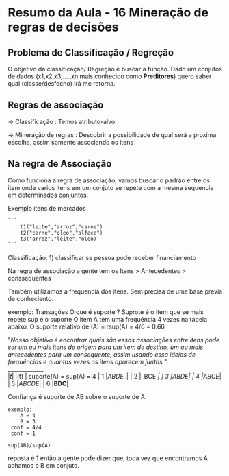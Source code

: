 # Resumo da Aula - 16 Mineração de regras de decisões

## Problema de Classificação / Regreção 

O objetivo da classificação/ Regreção é buscar a função. Dado um conjutos de dados (x1,x2,x3,....,xn mais conhecido como <b>Preditores</b>) quero saber qual (classe/desfecho) irá me retorna. 

## Regras de associação

-> Classificação : Temos atributo-alvo

-> Mineração de regras : Descobrir a possibilidade de qual será a proxima escolha, assim somente associando os itens  

## Na regra de Associação

Como funciona a regra de associação, vamos buscar o padrão entre os item onde varios itens em um conjuto se repete com a mesma sequencia em determinados conjuntos.

Exemplo itens de mercados 

    ``` 
        t1("leite","arroz","carne")
        t2("carne","oleo","alface")
        t3("arroz","leite","oleo)  
    ```
Classificação:
    1) classificar se pessoa pode receber financiamento

Na regra de associação a gente tem os Itens > Antecedentes > conssequentes

Também utilizamos a frequencia dos itens. Sem precisa de uma base previa de conheciento.

exemplo:
    Transações
                        O que é suporte ? Suprote é o item que se mais repete
                        sup é o suporte
                        O item A tem uma frequência 4 vezes na tabela abaixo.
                        O suporte relativo de (A) = rsup(A) = 4/6 = 0.66

"<i>Nosso objetivo é encontrar quais são essas associações entre itens pode ser um ou mais itens de origem para um item de destino, um ou mais antecedentes para um consequente, assim usando essa ideias de frequências e quantas vezes os itens aparecem juntos.</i>"      
    _____________      
    |_t_| i(t)  |      suporte(A) = sup(A) = 4
    | 1 |_ABDE__|
    | 2 |_BCE __|
    | 3 |_ABDE__|
    | 4 |_ABCE__|
    | 5 |_ABCDE_|
    | 6 |__BDC__|
    
Confiança é suporte de AB sobre o suporte de A. 

    exemplo: 
        A = 4
        B = 3
     conf = 4/4
     conf = 1

    sup(AB)/sup(A)

reposta é 1 então a gente pode dizer que, toda vez que encontramos A achamos o B em conjuto. 
